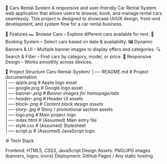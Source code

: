 🚗 Cars Rental System
A responsive and user-friendly Car Rental System web application that allows users to browse, book, and manage rental cars seamlessly. This project is designed to showcase UI/UX design, front-end development, and system flow for a car rental business.

📌 Features
🏎️ Browse Cars – Explore different cars available for rent.
📅 Booking System – Select cars based on date & availability.
🖼️ Dynamic Banners & UI – Multiple banner images to display offers and categories.
🔍 Search & Filter – Find cars by category, model, or price.
📱 Responsive Design – Works smoothly across devices.

📂 Project Structure
Cars-Rental-System/
│── README.md              # Project documentation  
│── apple.png              # Apple logo asset  
│── google.png             # Google logo asset  
│── banner-*.png           # Banner images for homepage/ads  
│── header-*.png           # Header UI assets  
│── block-*.png            # Content block design assets  
│── story-*.jpg            # Story / promotional section assets  
│── logo.png               # Main project logo  
│── index.html             # (Assumed) Main entry file  
│── style.css              # (Assumed) Stylesheet  
│── script.js              # (Assumed) JavaScript logic  

⚙️ Tech Stack

Frontend: HTML5, CSS3, JavaScript
Design Assets: PNG/JPG images (banners, logos, icons)
Deployment: GitHub Pages / Any static hosting
